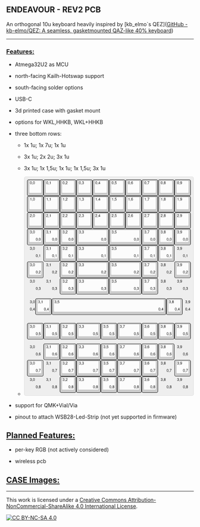 ## ENDEAVOUR - REV2  PCB

An orthogonal 10u keyboard heavily inspired by [kb_elmo`s QEZ]([GitHub - kb-elmo/QEZ: A seamless, gasketmounted QAZ-like 40% keyboard](https://github.com/kb-elmo/QEZ))

---

### <u>Features:</u>

- Atmega32U2 as MCU

- north-facing Kailh-Hotswap support

- south-facing solder options

- USB-C

- 3d printed case with gasket mount

- options for WKL,HHKB, WKL+HHKB

- three bottom rows:
  
  - 1x 1u; 1x 7u; 1x 1u
  
  - 3x 1u; 2x 2u; 3x 1u
  
  - 3x 1u; 1x 1,5u; 1x 1u; 1x 1,5u; 3x 1u
  
  - ![image of possible bottom rows](/rev2/images/rev2_bottom.png)

- support for QMK+Vial/Via

- pinout to attach WSB28-Led-Strip (not yet supported in firmware)
  
  

## <u>Planned Features:</u>

- per-key RGB (not actively considered)

- wireless pcb 

## <u>CASE Images:</u>

---

This work is licensed under a [Creative Commons Attribution-NonCommercial-ShareAlike 4.0 International License](http://creativecommons.org/licenses/by-nc-sa/4.0/).

[![CC BY-NC-SA 4.0](https://licensebuttons.net/l/by-nc-sa/4.0/88x31.png)](http://creativecommons.org/licenses/by-nc-sa/4.0/)
